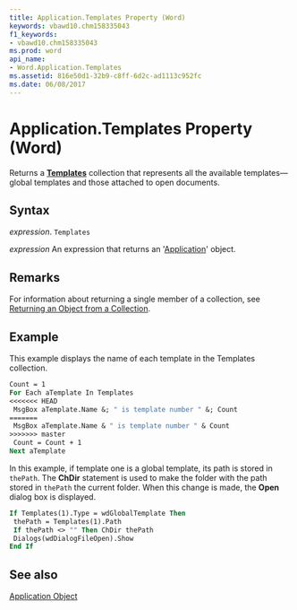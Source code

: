 ```yaml
---
title: Application.Templates Property (Word)
keywords: vbawd10.chm158335043
f1_keywords:
- vbawd10.chm158335043
ms.prod: word
api_name:
- Word.Application.Templates
ms.assetid: 816e50d1-32b9-c8ff-6d2c-ad1113c952fc
ms.date: 06/08/2017
---
```



# Application.Templates Property (Word)

Returns a  **[Templates](Word.templates.md)** collection that represents all the available templates—global templates and those attached to open documents.


## Syntax

 _expression_. `Templates`

 _expression_ An expression that returns an '[Application](Word.Application.md)' object.


## Remarks

For information about returning a single member of a collection, see [Returning an Object from a Collection](../word/Concepts/Miscellaneous/returning-an-object-from-a-collection-word.md).


## Example

This example displays the name of each template in the Templates collection.


```vb
Count = 1 
For Each aTemplate In Templates 
<<<<<<< HEAD
 MsgBox aTemplate.Name &; " is template number " &; Count 
=======
 MsgBox aTemplate.Name & " is template number " & Count 
>>>>>>> master
 Count = Count + 1 
Next aTemplate
```

In this example, if template one is a global template, its path is stored in  `thePath`. The  **ChDir** statement is used to make the folder with the path stored in `thePath` the current folder. When this change is made, the **Open** dialog box is displayed.




```vb
If Templates(1).Type = wdGlobalTemplate Then 
 thePath = Templates(1).Path 
 If thePath <> "" Then ChDir thePath 
 Dialogs(wdDialogFileOpen).Show 
End If
```


## See also


[Application Object](Word.Application.md)


